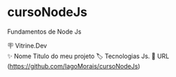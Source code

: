 # cursoNodeJs
Fundamentos de Node Js

🪧 Vitrine.Dev	
✨ Nome	Titulo do meu projeto
🏷️ Tecnologias	Js.
🚀 URL	(https://github.com/IagoMorais/cursoNodeJs)


